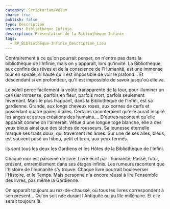 ```yaml
---
category: Scriptorium/Vélum
share: true
publish: false
type: Description
univers: Bibliothèque Infinie
description: Présentation de la Bibliothèque Infinie
tags:
  - RP_Bibliothèque-Infinie_Description_Lieu
---
```



Contrairement à ce qu'on pourrait penser, on n'entre pas dans la bibliothèque de l'Infinie, mais on y apparaît, lors qu’invité.
La Bibliothèque, aux confins des rêves et de la conscience de l'Humanité, est une immense tour en spirale, si haute qu'il est impossible de voir le plafond... Et descendant si en profondeur, qu'il est impossible de savoir jusqu'où elle va.

Le soleil perce facilement la voûte transparente de la tour, pour illuminer un cerisier immense, parfois en fleur, parfois mort, parfois seulement hivernant.
Mais le plus frappant, dans la Bibliothèque de l'Infini, est sa gardienne. Grande, aux longs cheveux roses, aux cornes de cerfs et possédant quatre paires d'ailes. Certains raconteraient qu'elle aurait inspiré les anges et autres créations des humains.... D'autres racontent qu'elle apparaît comme on l'aimerait.
Vêtue d'une longue toge blanche, elle a des yeux bleus ainsi que des tâches de rousseurs. Sa jeunesse éternelle marque ses traits doux, qui traversent les âmes. Sur une de ses ailes, bleus, est souvent posé un hibou, petit et brun, aux yeux fermés.

ils sont tous les deux les Gardiens et les Hôtes de la Bibliothèque de l'Infini.

Chaque mur est parsemé de livre. Livre écrit par l'humanité; Passé, futur, présent, entremêlement dans ses étages infinis.
Les rumeurs racontent que l'histoire de l'humanité s'y trouve. Chaque livre pourrait bouleverser l'Histoire, et le Temps. Mais personne n'a encore réussi à lire l'ensemble des livres, pas même la Gardienne.

On apparaît toujours au rez-de-chaussé, où tous les livres correspondent à son présent... Qu'on soit née durant l'Antiquité ou au IIIe millénaire.
Et elle serait toujours là.
